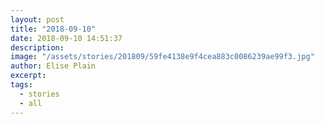 ```yaml
---
layout: post
title: "2018-09-10"
date: 2018-09-10 14:51:37
description: 
image: "/assets/stories/201809/59fe4138e9f4cea883c0086239ae99f3.jpg"
author: Elise Plain
excerpt: 
tags: 
  - stories
  - all
---
```



<p></p>
